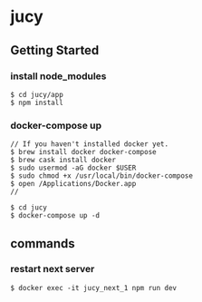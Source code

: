 # jucy

## Getting Started
### install node_modules
```
$ cd jucy/app
$ npm install
```

### docker-compose up
```
// If you haven't installed docker yet.
$ brew install docker docker-compose
$ brew cask install docker
$ sudo usermod -aG docker $USER
$ sudo chmod +x /usr/local/bin/docker-compose
$ open /Applications/Docker.app
//

$ cd jucy
$ docker-compose up -d
```

## commands
### restart next server
`$ docker exec -it jucy_next_1 npm run dev`

